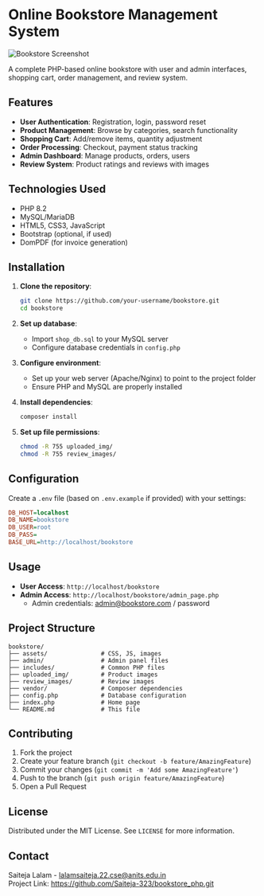 # Online Bookstore Management System

![Bookstore Screenshot](screenshot.png) <!-- Add a screenshot later -->

A complete PHP-based online bookstore with user and admin interfaces, shopping cart, order management, and review system.

## Features

- **User Authentication**: Registration, login, password reset
- **Product Management**: Browse by categories, search functionality
- **Shopping Cart**: Add/remove items, quantity adjustment
- **Order Processing**: Checkout, payment status tracking
- **Admin Dashboard**: Manage products, orders, users
- **Review System**: Product ratings and reviews with images

## Technologies Used

- PHP 8.2
- MySQL/MariaDB
- HTML5, CSS3, JavaScript
- Bootstrap (optional, if used)
- DomPDF (for invoice generation)

## Installation

1. **Clone the repository**:
   ```bash
   git clone https://github.com/your-username/bookstore.git
   cd bookstore
   ```

2. **Set up database**:
   - Import `shop_db.sql` to your MySQL server
   - Configure database credentials in `config.php`

3. **Configure environment**:
   - Set up your web server (Apache/Nginx) to point to the project folder
   - Ensure PHP and MySQL are properly installed

4. **Install dependencies**:
   ```bash
   composer install
   ```

5. **Set up file permissions**:
   ```bash
   chmod -R 755 uploaded_img/
   chmod -R 755 review_images/
   ```

## Configuration

Create a `.env` file (based on `.env.example` if provided) with your settings:

```ini
DB_HOST=localhost
DB_NAME=bookstore
DB_USER=root
DB_PASS=
BASE_URL=http://localhost/bookstore
```

## Usage

- **User Access**: `http://localhost/bookstore`
- **Admin Access**: `http://localhost/bookstore/admin_page.php`
  - Admin credentials: admin@bookstore.com / password

## Project Structure

```
bookstore/
├── assets/               # CSS, JS, images
├── admin/                # Admin panel files
├── includes/             # Common PHP files
├── uploaded_img/         # Product images
├── review_images/        # Review images
├── vendor/               # Composer dependencies
├── config.php            # Database configuration
├── index.php             # Home page
└── README.md             # This file
```

## Contributing

1. Fork the project
2. Create your feature branch (`git checkout -b feature/AmazingFeature`)
3. Commit your changes (`git commit -m 'Add some AmazingFeature'`)
4. Push to the branch (`git push origin feature/AmazingFeature`)
5. Open a Pull Request

## License

Distributed under the MIT License. See `LICENSE` for more information.

## Contact

Saiteja Lalam - lalamsaiteja.22.cse@anits.edu.in  
Project Link:  https://github.com/Saiteja-323/bookstore_php.git

